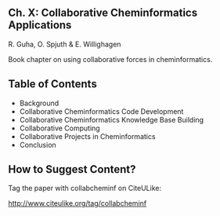 Ch. X: Collaborative Cheminformatics Applications
------------------------------------------

R. Guha, O. Spjuth & E. Willighagen

Book chapter on using collaborative forces in cheminformatics.

Table of Contents
-----------------

- Background
- Collaborative Cheminformatics Code Development
- Collaborative Cheminformatics Knowledge Base Building
- Collaborative Computing
- Collaborative Projects in Cheminformatics
- Conclusion

How to Suggest Content?
-----------------------

Tag the paper with collabcheminf on CiteULike:

http://www.citeulike.org/tag/collabcheminf
